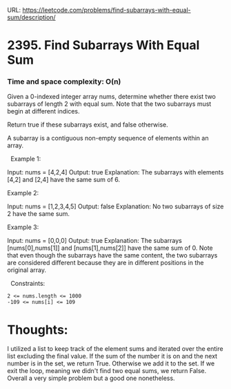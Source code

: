 URL: https://leetcode.com/problems/find-subarrays-with-equal-sum/description/

# 2395. Find Subarrays With Equal Sum

### Time and space complexity: O(n)

Given a 0-indexed integer array nums, determine whether there exist two subarrays of length 2 with equal sum. Note that the two subarrays must begin at different indices.

Return true if these subarrays exist, and false otherwise.

A subarray is a contiguous non-empty sequence of elements within an array.

 
Example 1:

Input: nums = [4,2,4]
Output: true
Explanation: The subarrays with elements [4,2] and [2,4] have the same sum of 6.

Example 2:

Input: nums = [1,2,3,4,5]
Output: false
Explanation: No two subarrays of size 2 have the same sum.

Example 3:

Input: nums = [0,0,0]
Output: true
Explanation: The subarrays [nums[0],nums[1]] and [nums[1],nums[2]] have the same sum of 0. 
Note that even though the subarrays have the same content, the two subarrays are considered different because they are in different positions in the original array.

 
Constraints:

	2 <= nums.length <= 1000
	-109 <= nums[i] <= 109

# Thoughts:
I utilized a list to keep track of the element sums and iterated over the entire list excluding the final value. If the sum of the number it is on and the next number is in the set, we return True. Otherwise we add it to the set. If we 
exit the loop, meaning we didn't find two equal sums, we return False. Overall a very simple problem but a good one nonetheless.
